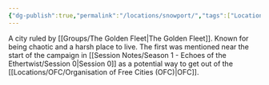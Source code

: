 ```yaml
---
{"dg-publish":true,"permalink":"/locations/snowport/","tags":["Location","Unexplored"],"noteIcon":""}
---
```


A city ruled by [[Groups/The Golden Fleet\|The Golden Fleet]]. Known for being chaotic and a harsh place to live. The first was mentioned near the start of the campaign in [[Session Notes/Season 1 - Echoes of the Ethertwist/Session 0\|Session 0]] as a potential way to get out of the [[Locations/OFC/Organisation of Free Cities (OFC)\|OFC]]. 